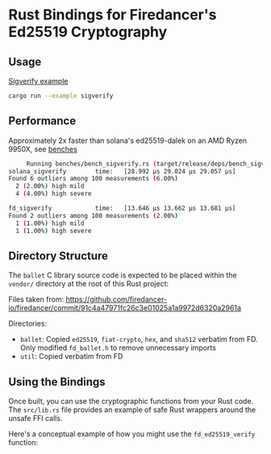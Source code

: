 # Rust Bindings for Firedancer's Ed25519 Cryptography

## Usage
[Sigverify example](./examples/sigverify.rs)
```bash
cargo run --example sigverify
```

## Performance
Approximately 2x faster than solana's ed25519-dalek on an AMD Ryzen 9950X, see [benches](./benches/bench_sigverify.rs)

```bash
     Running benches/bench_sigverify.rs (target/release/deps/bench_sigverify-e01361226af04f4a)
solana_sigverify        time:   [28.992 µs 29.024 µs 29.057 µs]
Found 6 outliers among 100 measurements (6.00%)
  2 (2.00%) high mild
  4 (4.00%) high severe

fd_sigverify            time:   [13.646 µs 13.662 µs 13.681 µs]
Found 2 outliers among 100 measurements (2.00%)
  1 (1.00%) high mild
  1 (1.00%) high severe

```

## Directory Structure

The `ballet` C library source code is expected to be placed within the `vendor/` directory at the root of this Rust project:

Files taken from:
https://github.com/firedancer-io/firedancer/commit/91c4a47971fc26c3e01025a1a9972d6320a2961a

Directories:
- `ballet`: Copied `ed25519`, `fiat-crypto`, `hex`, and `sha512` verbatim from FD. Only modified `fd_ballet.h` to remove unnecessary imports
- `util`: Copied verbatim from FD

## Using the Bindings

Once built, you can use the cryptographic functions from your Rust code. The `src/lib.rs` file provides an example of safe Rust wrappers around the unsafe FFI calls.

Here's a conceptual example of how you might use the `fd_ed25519_verify` function: